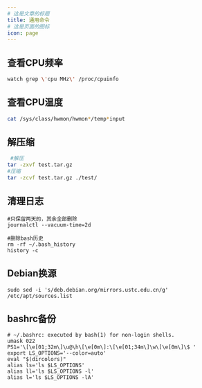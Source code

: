 ```yaml
---
# 这是文章的标题
title: 通用命令
# 这是页面的图标
icon: page
---
```

## 查看CPU频率
```bash
watch grep \'cpu MHz\' /proc/cpuinfo
```
## 查看CPU温度
```bash
cat /sys/class/hwmon/hwmon*/temp*input
```
## 解压缩
```bash
 #解压
tar -zxvf test.tar.gz        
#压缩
tar -zcvf test.tar.gz ./test/ 
```
## 清理日志
```shell
#只保留两天的，其余全部删除
journalctl --vacuum-time=2d  

#删除bash历史
rm -rf ~/.bash_history
history -c
```
## Debian换源
```
sudo sed -i 's/deb.debian.org/mirrors.ustc.edu.cn/g' /etc/apt/sources.list
```
## bashrc备份
```
# ~/.bashrc: executed by bash(1) for non-login shells.
umask 022
PS1='\[\e[01;32m\]\u@\h\[\e[0m\]:\[\e[01;34m\]\w\[\e[0m\]\$ '
export LS_OPTIONS='--color=auto'
eval "$(dircolors)"
alias ls='ls $LS_OPTIONS'
alias ll='ls $LS_OPTIONS -l'
alias l='ls $LS_OPTIONS -lA'
```